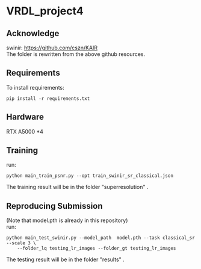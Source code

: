 # VRDL_project4


## Acknowledge

swinir: https://github.com/cszn/KAIR  
The folder is rewritten from the above github resources.


## Requirements

To install requirements:

```setup
pip install -r requirements.txt
```

## Hardware

RTX A5000 *4


## Training
run:

```
python main_train_psnr.py --opt train_swinir_sr_classical.json
```
The training result will be in the folder "superresolution" .

## Reproducing Submission
(Note that model.pth is already in this repository)  
run:

```
python main_test_swinir.py --model_path  model.pth --task classical_sr --scale 3 \
    --folder_lq testing_lr_images --folder_gt testing_lr_images
```
The testing result will be in the folder "results" .
